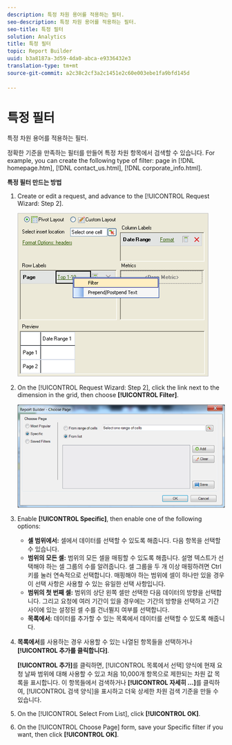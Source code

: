 ```yaml
---
description: 특정 차원 용어를 적용하는 필터.
seo-description: 특정 차원 용어를 적용하는 필터.
seo-title: 특정 필터
solution: Analytics
title: 특정 필터
topic: Report Builder
uuid: b3a8187a-3d59-4da0-abca-e9336432e3
translation-type: tm+mt
source-git-commit: a2c38c2cf3a2c1451e2c60e003ebe1fa9bfd145d

---
```



# 특정 필터

특정 차원 용어를 적용하는 필터.

정확한 기준을 만족하는 필터를 만들어 특정 차원 항목에서 검색할 수 있습니다. For example, you can create the following type of filter: page in [!DNL homepage.htm], [!DNL contact_us.html], [!DNL corporate_info.html].

**특정 필터 만드는 방법**

1. Create or edit a request, and advance to the [!UICONTROL Request Wizard: Step 2].

   ![단계 결과](assets/dimension_filter.png)

1. On the [!UICONTROL Request Wizard: Step 2], click the link next to the dimension in the grid, then choose **[!UICONTROL Filter]**.

   ![단계 결과](assets/choose_page_specific01.png)

1. Enable **[!UICONTROL Specific]**, then enable one of the following options:

   * **셀 범위에서:** 셀에서 데이터를 선택할 수 있도록 해줍니다. 다음 항목을 선택할 수 있습니다.
   * **범위의 모든 셀:** 범위의 모든 셀을 매핑할 수 있도록 해줍니다. 설명 텍스트가 선택해야 하는 셀 그룹의 수를 알려줍니다. 셀 그룹을 두 개 이상 매핑하려면 Ctrl 키를 눌러 연속적으로 선택합니다. 매핑해야 하는 범위에 셀이 하나만 있을 경우 이 선택 사항은 사용할 수 있는 유일한 선택 사항입니다.
   * **범위의 첫 번째 셀:** 범위의 상단 왼쪽 셀만 선택한 다음 데이터의 방향을 선택합니다. 그리고 요청에 여러 기간이 있을 경우에는 기간의 방향을 선택하고 기간 사이에 있는 설정된 셀 수를 건너뛸지 여부를 선택합니다.
   * **목록에서:** 데이터를 추가할 수 있는 목록에서 데이터를 선택할 수 있도록 해줍니다.
1. **목록에서**&#x200B;를 사용하는 경우 사용할 수 있는 나열된 항목들을 선택하거나 **[!UICONTROL 추가를 클릭합니다]**.

   **[!UICONTROL 추가]**&#x200B;를 클릭하면, [!UICONTROL 목록에서 선택] 양식에 현재 요청 날짜 범위에 대해 사용할 수 있고 처음 10,000개 항목으로 제한되는 차원 값 목록을 표시합니다. 이 항목들에서 검색하거나 **[!UICONTROL 자세히 ...]**&#x200B;를 클릭하여, [!UICONTROL 검색 양식]을 표시하고 더욱 상세한 차원 검색 기준을 만들 수 있습니다.
1. On the [!UICONTROL Select From List], click **[!UICONTROL OK]**.
1. On the [!UICONTROL Choose Page] form, save your Specific filter if you want, then click **[!UICONTROL OK]**.
